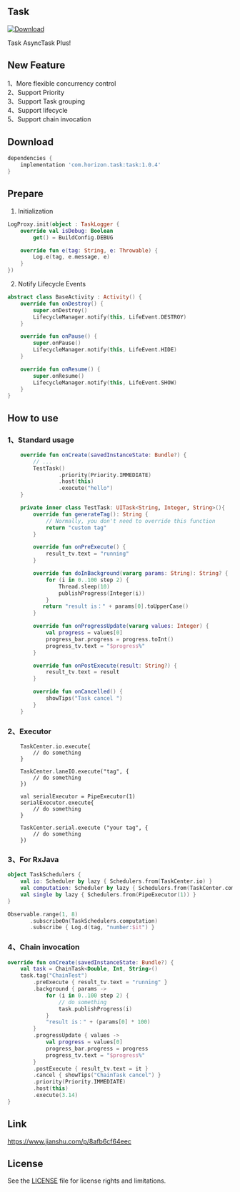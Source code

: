 
## Task
[ ![Download](https://api.bintray.com/packages/horizon757/maven/Task/images/download.svg) ](https://bintray.com/horizon757/maven/Task/_latestVersion)

Task AsyncTask Plus!

## New Feature
1、More flexible concurrency control <br/>
2、Support Priority <br/>
3、Support Task grouping <br/>
4、Support lifecycle<br/>
5、Support chain invocation

## Download
```gradle
dependencies {
    implementation 'com.horizon.task:task:1.0.4'
}
```

## Prepare

1. Initialization

```kotlin
LogProxy.init(object : TaskLogger {
    override val isDebug: Boolean
        get() = BuildConfig.DEBUG

    override fun e(tag: String, e: Throwable) {
        Log.e(tag, e.message, e)
    }
})
```

2. Notify Lifecycle Events

```kotlin
abstract class BaseActivity : Activity() {
    override fun onDestroy() {
        super.onDestroy()
        LifecycleManager.notify(this, LifeEvent.DESTROY)
    }

    override fun onPause() {
        super.onPause()
        LifecycleManager.notify(this, LifeEvent.HIDE)
    }

    override fun onResume() {
        super.onResume()
        LifecycleManager.notify(this, LifeEvent.SHOW)
    }
}
```


## How to use
### 1、Standard usage
```kotlin
    override fun onCreate(savedInstanceState: Bundle?) {
        // ...
        TestTask()
                .priority(Priority.IMMEDIATE)
                .host(this)
                .execute("hello")
    }

    private inner class TestTask: UITask<String, Integer, String>(){
        override fun generateTag(): String {
            // Normally, you don't need to override this function
            return "custom tag"
        }

        override fun onPreExecute() {
            result_tv.text = "running"
        }

        override fun doInBackground(vararg params: String): String? {
            for (i in 0..100 step 2) {
                Thread.sleep(10)
                publishProgress(Integer(i))
            }
           return "result is：" + params[0].toUpperCase()
        }

        override fun onProgressUpdate(vararg values: Integer) {
            val progress = values[0]
            progress_bar.progress = progress.toInt()
            progress_tv.text = "$progress%"
        }

        override fun onPostExecute(result: String?) {
            result_tv.text = result
        }

        override fun onCancelled() {
            showTips("Task cancel ")
        }
    }
```


### 2、Executor

```
    TaskCenter.io.execute{
        // do something
    }

    TaskCenter.laneIO.execute("tag", {
        // do something
    })

    val serialExecutor = PipeExecutor(1)
    serialExecutor.execute{
        // do something
    }

    TaskCenter.serial.execute ("your tag", {
        // do something
    })
```

### 3、For RxJava

```kotlin
object TaskSchedulers {
    val io: Scheduler by lazy { Schedulers.from(TaskCenter.io) }
    val computation: Scheduler by lazy { Schedulers.from(TaskCenter.computation) }
    val single by lazy { Schedulers.from(PipeExecutor(1)) }
}
```

```kotlin
Observable.range(1, 8)
       .subscribeOn(TaskSchedulers.computation)
       .subscribe { Log.d(tag, "number:$it") }
```

### 4、Chain invocation
```kotlin
override fun onCreate(savedInstanceState: Bundle?) {
    val task = ChainTask<Double, Int, String>()
    task.tag("ChainTest")
        .preExecute { result_tv.text = "running" }
        .background { params ->
            for (i in 0..100 step 2) {
                // do something
                task.publishProgress(i)
            }
            "result is：" + (params[0] * 100)
        }
        .progressUpdate { values ->
            val progress = values[0]
            progress_bar.progress = progress
            progress_tv.text = "$progress%"
        }
        .postExecute { result_tv.text = it }
        .cancel { showTips("ChainTask cancel") }
        .priority(Priority.IMMEDIATE)
        .host(this)
        .execute(3.14)
}
```

## Link
https://www.jianshu.com/p/8afb6cf64eec

## License
See the [LICENSE](LICENSE.md) file for license rights and limitations.


